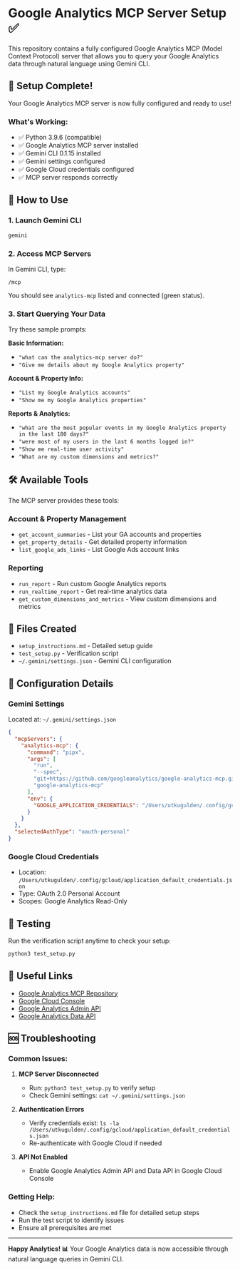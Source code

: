 # Google Analytics MCP Server Setup ✅

This repository contains a fully configured Google Analytics MCP (Model Context Protocol) server that allows you to query your Google Analytics data through natural language using Gemini CLI.

## 🎉 Setup Complete!

Your Google Analytics MCP server is now fully configured and ready to use!

### What's Working:
- ✅ Python 3.9.6 (compatible)
- ✅ Google Analytics MCP server installed
- ✅ Gemini CLI 0.1.15 installed
- ✅ Gemini settings configured
- ✅ Google Cloud credentials configured
- ✅ MCP server responds correctly

## 🚀 How to Use

### 1. Launch Gemini CLI
```bash
gemini
```

### 2. Access MCP Servers
In Gemini CLI, type:
```
/mcp
```

You should see `analytics-mcp` listed and connected (green status).

### 3. Start Querying Your Data
Try these sample prompts:

**Basic Information:**
- `"what can the analytics-mcp server do?"`
- `"Give me details about my Google Analytics property"`

**Account & Property Info:**
- `"List my Google Analytics accounts"`
- `"Show me my Google Analytics properties"`

**Reports & Analytics:**
- `"what are the most popular events in my Google Analytics property in the last 180 days?"`
- `"were most of my users in the last 6 months logged in?"`
- `"Show me real-time user activity"`
- `"What are my custom dimensions and metrics?"`

## 🛠️ Available Tools

The MCP server provides these tools:

### Account & Property Management
- `get_account_summaries` - List your GA accounts and properties
- `get_property_details` - Get detailed property information
- `list_google_ads_links` - List Google Ads account links

### Reporting
- `run_report` - Run custom Google Analytics reports
- `run_realtime_report` - Get real-time analytics data
- `get_custom_dimensions_and_metrics` - View custom dimensions and metrics

## 📁 Files Created

- `setup_instructions.md` - Detailed setup guide
- `test_setup.py` - Verification script
- `~/.gemini/settings.json` - Gemini CLI configuration

## 🔧 Configuration Details

### Gemini Settings
Located at: `~/.gemini/settings.json`
```json
{
  "mcpServers": {
    "analytics-mcp": {
      "command": "pipx",
      "args": [
        "run",
        "--spec",
        "git+https://github.com/googleanalytics/google-analytics-mcp.git",
        "google-analytics-mcp"
      ],
      "env": {
        "GOOGLE_APPLICATION_CREDENTIALS": "/Users/utkugulden/.config/gcloud/application_default_credentials.json"
      }
    }
  },
  "selectedAuthType": "oauth-personal"
}
```

### Google Cloud Credentials
- Location: `/Users/utkugulden/.config/gcloud/application_default_credentials.json`
- Type: OAuth 2.0 Personal Account
- Scopes: Google Analytics Read-Only

## 🧪 Testing

Run the verification script anytime to check your setup:
```bash
python3 test_setup.py
```

## 🔗 Useful Links

- [Google Analytics MCP Repository](https://github.com/googleanalytics/google-analytics-mcp)
- [Google Cloud Console](https://console.cloud.google.com/)
- [Google Analytics Admin API](https://developers.google.com/analytics/devguides/config/admin/v1)
- [Google Analytics Data API](https://developers.google.com/analytics/devguides/reporting/data/v1)

## 🆘 Troubleshooting

### Common Issues:

1. **MCP Server Disconnected**
   - Run: `python3 test_setup.py` to verify setup
   - Check Gemini settings: `cat ~/.gemini/settings.json`

2. **Authentication Errors**
   - Verify credentials exist: `ls -la /Users/utkugulden/.config/gcloud/application_default_credentials.json`
   - Re-authenticate with Google Cloud if needed

3. **API Not Enabled**
   - Enable Google Analytics Admin API and Data API in Google Cloud Console

### Getting Help:
- Check the `setup_instructions.md` file for detailed setup steps
- Run the test script to identify issues
- Ensure all prerequisites are met

---

**Happy Analytics! 📊** Your Google Analytics data is now accessible through natural language queries in Gemini CLI.
